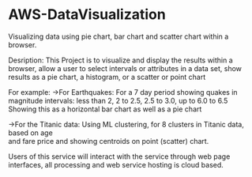 # AWS-DataVisualization
Visualizing data using pie chart, bar chart and scatter chart within a browser.

Desription: 
This Project is to visualize and display the results within a browser, 
allow a user to select intervals or attributes in a data set, show 
 results as a pie chart, a histogram, or a scatter or point chart 
  
For example: 
->For Earthquakes: 
  For a 7 day period showing quakes in magnitude intervals: less than 2, 
  2 to 2.5, 2.5 to 3.0, up to 6.0 to 6.5 
  Showing this as a horizontal bar chart as well as a pie chart 

->For the Titanic data: 
	Using ML clustering, for 8 clusters in Titanic data, based on age  
  and fare price and showing centroids on point (scatter) chart.  

  Users of this service will interact with the service through web page 
  interfaces, all processing and web service hosting is cloud based. 
